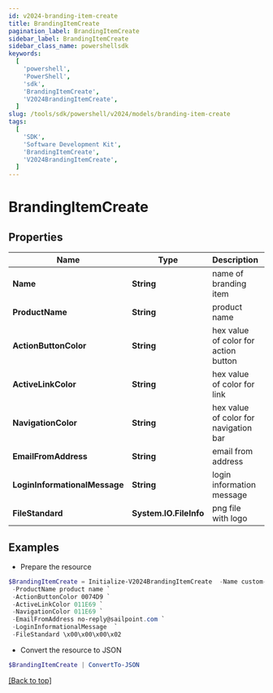 ```yaml
---
id: v2024-branding-item-create
title: BrandingItemCreate
pagination_label: BrandingItemCreate
sidebar_label: BrandingItemCreate
sidebar_class_name: powershellsdk
keywords:
  [
    'powershell',
    'PowerShell',
    'sdk',
    'BrandingItemCreate',
    'V2024BrandingItemCreate',
  ]
slug: /tools/sdk/powershell/v2024/models/branding-item-create
tags:
  [
    'SDK',
    'Software Development Kit',
    'BrandingItemCreate',
    'V2024BrandingItemCreate',
  ]
---
```


# BrandingItemCreate

## Properties

| Name | Type | Description | Notes |
| --- | --- | --- | --- |
| **Name** | **String** | name of branding item | [required] |
| **ProductName** | **String** | product name | [required] |
| **ActionButtonColor** | **String** | hex value of color for action button | [optional] |
| **ActiveLinkColor** | **String** | hex value of color for link | [optional] |
| **NavigationColor** | **String** | hex value of color for navigation bar | [optional] |
| **EmailFromAddress** | **String** | email from address | [optional] |
| **LoginInformationalMessage** | **String** | login information message | [optional] |
| **FileStandard** | **System.IO.FileInfo** | png file with logo | [optional] |

## Examples

- Prepare the resource

```powershell
$BrandingItemCreate = Initialize-V2024BrandingItemCreate  -Name custom-branding-item `
 -ProductName product name `
 -ActionButtonColor 0074D9 `
 -ActiveLinkColor 011E69 `
 -NavigationColor 011E69 `
 -EmailFromAddress no-reply@sailpoint.com `
 -LoginInformationalMessage  `
 -FileStandard \x00\x00\x00\x02
```

- Convert the resource to JSON

```powershell
$BrandingItemCreate | ConvertTo-JSON
```

[[Back to top]](#)
